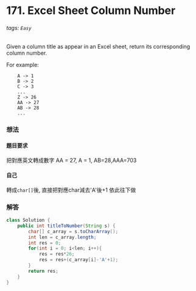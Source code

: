 # 171. Excel Sheet Column Number
###### tags: `Easy`
Given a column title as appear in an Excel sheet, return its corresponding column number.

For example:
```
    A -> 1
    B -> 2
    C -> 3
    ...
    Z -> 26
    AA -> 27
    AB -> 28 
    ...
```
### 想法
#### 題目要求
把對應英文轉成數字  AA = 27, A = 1, AB=28,AAA=703

#### 自己 
轉成`char[]`後, 直接把對應char減去'A'後+1  依此往下做


### 解答 

```java
class Solution {
    public int titleToNumber(String s) {
        char[] c_array = s.toCharArray();
        int len = c_array.length;
        int res = 0;
        for(int i = 0; i<len; i++){
            res = res*26;
            res = res+(c_array[i]-'A'+1);
        }
        return res;
    }
}
```